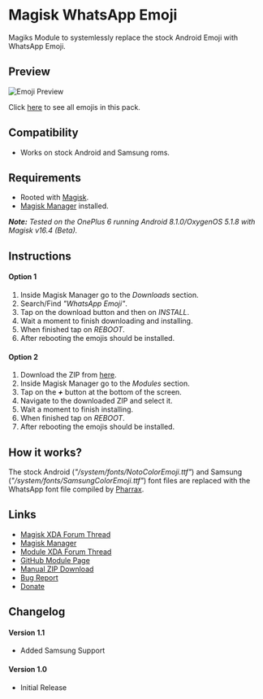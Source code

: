 # Magisk WhatsApp Emoji

Magiks Module to systemlessly replace the stock Android Emoji with WhatsApp Emoji.

## Preview
![Emoji Preview](https://i.imgur.com/wJ8A38t.png)

Click [here](https://emojipedia.org/whatsapp/) to see all emojis in this pack.

## Compatibility
- Works on stock Android and Samsung roms.

## Requirements
- Rooted with [Magisk](https://forum.xda-developers.com/apps/magisk/official-magisk-v7-universal-systemless-t3473445).
- [Magisk Manager](https://github.com/topjohnwu/MagiskManager/releases/) installed.

*__Note:__ Tested on the OnePlus 6 running Android 8.1.0/OxygenOS 5.1.8 with Magisk v16.4 (Beta).*

## Instructions
#### Option 1
1. Inside Magisk Manager go to the *Downloads* section. 
2. Search/Find *"WhatsApp Emoji"*.
3. Tap on the download button and then on *INSTALL*.
4. Wait a moment to finish downloading and installing.
5. When finished tap on *REBOOT*.
6. After rebooting the emojis should be installed.


#### Option 2
1. Download the ZIP from [here](https://forum.xda-developers.com/devdb/project/?id=27859#downloads).
2. Inside Magisk Manager go to the *Modules* section.
3. Tap on the *__+__* button at the bottom of the screen.
4. Navigate to the downloaded ZIP and select it.
5. Wait a moment to finish installing.
6. When finished tap on *REBOOT*.
7. After rebooting the emojis should be installed.

## How it works?
The stock Android (*"/system/fonts/NotoColorEmoji.ttf"*) and Samsung (*"/system/fonts/SamsungColorEmoji.ttf"*) font files are replaced with the WhatsApp font file compiled by [Pharrax](https://forum.xda-developers.com/general/general/mod-whatsapps-emoji-systemwide-font-t3703026).

## Links
- [Magisk XDA Forum Thread](https://forum.xda-developers.com/apps/magisk/official-magisk-v7-universal-systemless-t3473445)
- [Magisk Manager](https://github.com/topjohnwu/MagiskManager/releases/)
- [Module XDA Forum Thread](https://forum.xda-developers.com/android/development/magisk-whatsapp-emoji-t3809895)
- [GitHub Module Page](https://github.com/Magisk-Modules-Repo/WhatsApp-Emoji/blob/master/README.md)
- [Manual ZIP Download](https://forum.xda-developers.com/devdb/project/?id=27859#downloads)
- [Bug Report](https://github.com/Magisk-Modules-Repo/WhatsApp-Emoji/issues/new)
- [Donate](https://www.paypal.me/ilivss/5)

## Changelog
#### Version 1.1
- Added Samsung Support

#### Version 1.0
- Initial Release
